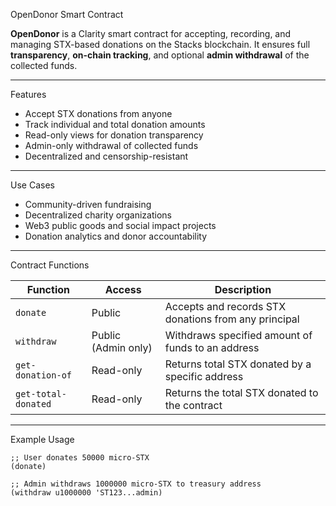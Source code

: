  OpenDonor Smart Contract

**OpenDonor** is a Clarity smart contract for accepting, recording, and managing STX-based donations on the Stacks blockchain. It ensures full **transparency**, **on-chain tracking**, and optional **admin withdrawal** of the collected funds.

---

 Features

-  Accept STX donations from anyone
-  Track individual and total donation amounts
-  Read-only views for donation transparency
-  Admin-only withdrawal of collected funds
-  Decentralized and censorship-resistant

---

Use Cases

- Community-driven fundraising
- Decentralized charity organizations
- Web3 public goods and social impact projects
- Donation analytics and donor accountability

---

 Contract Functions

| Function | Access | Description |
|---------|--------|-------------|
| `donate` | Public | Accepts and records STX donations from any principal |
| `withdraw` | Public (Admin only) | Withdraws specified amount of funds to an address |
| `get-donation-of` | Read-only | Returns total STX donated by a specific address |
| `get-total-donated` | Read-only | Returns the total STX donated to the contract |

---

 Example Usage

```clarity
;; User donates 50000 micro-STX
(donate)

;; Admin withdraws 1000000 micro-STX to treasury address
(withdraw u1000000 'ST123...admin)
